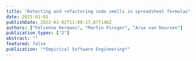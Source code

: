 ```yaml
---
title: "Detecting and refactoring code smells in spreadsheet formulas"
date: 2015-01-01
publishDate: 2022-02-02T11:00:27.677146Z
authors: ["Felienne Hermans", "Martin Pinzger", "Arie van Deursen"]
publication_types: ["2"]
abstract: ""
featured: false
publication: "*Empirical Software Engineering*"
---
```


